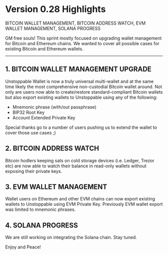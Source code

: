 # Version 0.28 Highlights

BITCOIN WALLET MANAGEMENT, BITCOIN ADDRESS WATCH, EVM WALLET MANAGEMENT, SOLANA PROGRESS

GM free souls! This sprint mostly focused on upgrading wallet management for Bitcoin and Ethereum chains. We wanted to cover all possible cases for existing Bitcoin and Ethereum wallets.

---

## 1. BITCOIN WALLET MANAGEMENT UPGRADE

Unstoppable Wallet is now a truly universal multi-wallet and at the same time likely the most comprehensive non-custodial Bitcoin wallet around. Not only are users now able to create/restore standard-compliant Bitcoin wallets but also export existing wallets to Unstoppable using any of the following:

- Mnemonic phrase (with/out passphrase)
- BIP32 Root Key
- Account Extended Private Key

Special thanks go to a number of users pushing us to extend the wallet to cover those use cases ;)

## 2. BITCOIN ADDRESS WATCH

Bitcoin hodlers keeping sats on cold storage devices (i.e. Ledger, Trezor etc) are now able to watch their balance in read-only wallets without exposing their private keys.

## 3. EVM WALLET MANAGEMENT

Wallet users on Ethereum and other EVM chains can now export existing wallets to Unstoppable using EVM Private Key. Previously EVM wallet export was limited to mnemonic phrases.

## 4. SOLANA PROGRESS

We are still working on integrating the Solana chain. Stay tuned.

Enjoy and Peace!

